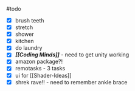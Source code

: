 
#todo 

- [x] brush teeth
- [x] stretch
- [x] shower
- [x] kitchen
- [x] do laundry
- [x] ***[[Coding Minds]]*** - need to get unity working
- [x] amazon package?! 
- [x] remotasks - 3 tasks
- [x] ui for [[Shader-Ideas]]
- [x] shrek rave!! - need to remember ankle brace
